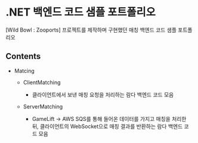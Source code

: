 # .NET 백엔드 코드 샘플 포트폴리오

[Wild Bowl : Zooports] 프로젝트를 제작하며 구현했던 매칭 백엔드 코드 샘플 포트폴리오

## Contents
- Matcing
  - ClientMatching
    - 클라이언트에서 보낸 매칭 요청을 처리하는 람다 백엔드 코드 모음

  - ServerMatching
    - GameLift -> AWS SQS를 통해 들어온 데이터를 가지고 매칭을 처리한 뒤, 클라이언트의 WebSocket으로 매칭 결과를 반환하는 람다 백엔드 코드 모음 